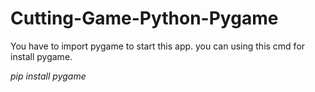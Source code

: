 # Cutting-Game-Python-Pygame

You have to import pygame to start this app. you can using this cmd for install pygame.

*pip install pygame*
